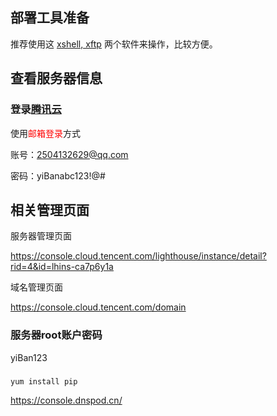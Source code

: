 ## 部署工具准备

推荐使用这 [xshell, xftp](https://www.netsarang.com/zh/free-for-home-school/) 两个软件来操作，比较方便。

## 查看服务器信息

### 登录[腾讯云](https://cloud.tencent.com/)

使用<font color="red">邮箱登录</font>方式

账号：2504132629@qq.com

密码：yiBanabc123!@#

## 相关管理页面

服务器管理页面

https://console.cloud.tencent.com/lighthouse/instance/detail?rid=4&id=lhins-ca7p6y1a

域名管理页面

https://console.cloud.tencent.com/domain

### 服务器root账户密码

yiBan123

### 

``` shell
yum install pip
```

https://console.dnspod.cn/